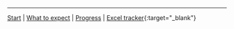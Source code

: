 
---
[Start](../index.html) | [What to expect](../what-to-expect.html) | [Progress](../progress.html) | [Excel tracker](https://docs.google.com/spreadsheets/d/1oGzBmn3m_w-tq_c_vNhARID2xahvLd302_oWQIMN0hs/edit?usp=sharing){:target="_blank"}
